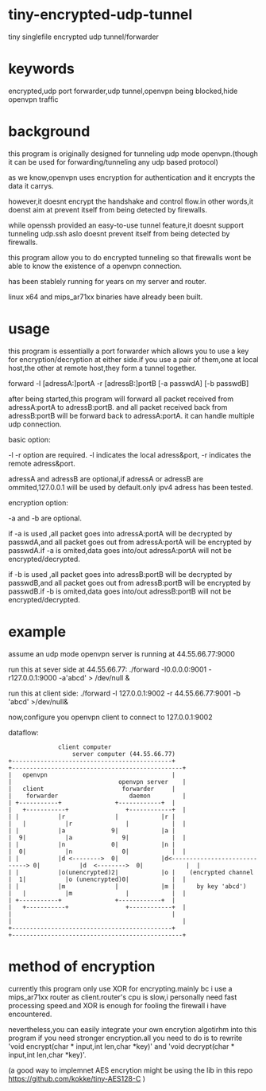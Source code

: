 # tiny-encrypted-udp-tunnel
tiny singlefile encrypted udp tunnel/forwarder

# keywords
encrypted,udp port forwarder,udp tunnel,openvpn being blocked,hide openvpn traffic

# background 
this program is originally designed for tunneling udp mode openvpn.(though it can be used for forwarding/tunneling any udp based protocol)

as we know,openvpn uses encryption for authentication and it encrypts the data it carrys.

however,it doesnt encrypt the handshake and control flow.in other words,it doenst aim at prevent itself from being detected by firewalls.

while openssh provided an easy-to-use tunnel feature,it doesnt support tunneling udp.ssh aslo doesnt prevent itself from being detected by firewalls.

this program allow you to do encrypted tunneling so that firewalls wont be able to know the existence of a openvpn connection.

has been stablely running for years on my server and router. 

linux x64 and mips_ar71xx binaries have already been built.

# usage
this program is essentially a port forwarder which allows you to use a key for encryption/decryption at either side.if you use a pair of them,one at local host,the other at remote host,they form a tunnel together.

forward -l [adressA:]portA -r [adressB:]portB  [-a passwdA] [-b passwdB]

after being started,this program will forward all packet received from adressA:portA to adressB:portB. and all packet received back from adressB:portB will be forward back to adressA:portA. it can handle multiple udp connection.

basic option:

-l -r option are required. -l indicates the local adress&port, -r indicates the remote adress&port.

adressA and adressB are optional,if adressA or adressB are ommited,127.0.0.1 will be used by default.only ipv4 adress has been tested.


encryption option:

-a and -b are optional.

if -a is used ,all packet goes into adressA:portA will be decrypted by passwdA,and all packet goes out from adressA:portA will be encrypted by passwdA.if -a is omited,data goes into/out adressA:portA will not be encrypted/decrypted.

if -b is used ,all packet goes into adressB:portB will be decrypted by passwdB,and all packet goes out from adressB:portB will be encrypted by passwdB.if -b is omited,data goes into/out adressB:portB will not be encrypted/decrypted.




# example
assume an udp mode openvpn server is running at 44.55.66.77:9000

run this at sever side at 44.55.66.77:
./forward -l0.0.0.0:9001 -r127.0.0.1:9000 -a'abcd' > /dev/null &

run this at client side:
./forward -l 127.0.0.1:9002 -r 44.55.66.77:9001 -b 'abcd' >/dev/null&

now,configure you openvpn client to connect to 127.0.0.1:9002

dataflow:


                  client computer                                                           server computer (44.55.66.77)
    +---------------------------------------------+                           +------------------------------------------------+
    |   openvpn                                   |                           |                              openvpn server    |
    |   client                      forwarder     |                           |    forwarder                    daemon         |
    | +-----------+               +------------+  |                           |   +-----------+                +------------+  |
    | |           |r              |            |r |                           |   |           |r               |            |  |
    | |           |a             9|            |a |                           |  9|           |a              9|            |  |
    | |           |n             0|            |n |                           |  0|           |n              0|            |  |
    | |           |d <-------->  0|            |d<-----------------------------> 0|           |d  <-------->  0|            |  |
    | |           |o(unencrypted)2|            |o |    (encrypted channel     |  1|           |o (unencrypted)0|            |  |
    | |           |m              |            |m |      by key 'abcd')       |   |           |m               |            |  |
    | +-----------+               +------------+  |                           |   +-----------+                +------------+  |
    |                                             |                           |                                                |
    +---------------------------------------------+                           +------------------------------------------------+



# method of encryption
currently this program only use XOR for encrypting.mainly bc i use a mips_ar71xx router as client.router's cpu is slow,i personally need fast processing speed.and XOR is enough for fooling the firewall i have encountered.

nevertheless,you can easily integrate your own encrytion algotirhm into this program if you need stronger encryption.all you need to do is to rewrite 'void encrypt(char * input,int len,char *key)' and 'void decrypt(char * input,int len,char *key)'.

(a good way to implemnet AES encrytion might be using the lib in this repo https://github.com/kokke/tiny-AES128-C )

